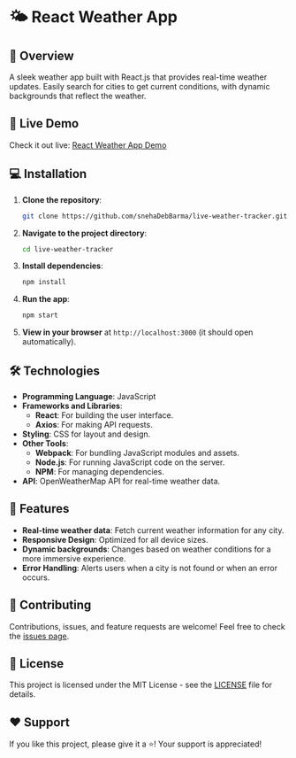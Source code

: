 
# 🌤️ React Weather App

## 📌 Overview

A sleek weather app built with React.js that provides real-time weather updates. Easily search for cities to get current conditions, with dynamic backgrounds that reflect the weather.

## 🔗 Live Demo

Check it out live: [React Weather App Demo](https://your-live-demo-url.com) <!-- Replace with your actual live demo URL -->

## 💻 Installation

1. **Clone the repository**: 
    ```bash
    git clone https://github.com/snehaDebBarma/live-weather-tracker.git
    ```

2. **Navigate to the project directory**:
    ```bash
    cd live-weather-tracker
    ```

3. **Install dependencies**:
    ```bash
    npm install
    ```

4. **Run the app**:
    ```bash
    npm start
    ```

5. **View in your browser** at `http://localhost:3000` (it should open automatically).

## 🛠️ Technologies

- **Programming Language**: JavaScript
- **Frameworks and Libraries**:
  - **React**: For building the user interface.
  - **Axios**: For making API requests.
- **Styling**: CSS for layout and design.
- **Other Tools**:
  - **Webpack**: For bundling JavaScript modules and assets.
  - **Node.js**: For running JavaScript code on the server.
  - **NPM**: For managing dependencies.
- **API**: OpenWeatherMap API for real-time weather data.

## 🚀 Features

- **Real-time weather data**: Fetch current weather information for any city.
- **Responsive Design**: Optimized for all device sizes.
- **Dynamic backgrounds**: Changes based on weather conditions for a more immersive experience.
- **Error Handling**: Alerts users when a city is not found or when an error occurs.

## 🤝 Contributing

Contributions, issues, and feature requests are welcome! Feel free to check the [issues page](https://github.com/snehaDebBarma/live-weather-tracker/issues).

## 📄 License

This project is licensed under the MIT License - see the [LICENSE](LICENSE) file for details.

## ❤️ Support

If you like this project, please give it a ⭐! Your support is appreciated!



